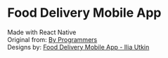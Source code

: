 # Food Delivery Mobile App

Made with React Native<br />
Original from: [By Programmers](https://www.youtube.com/watch?v=diUDjNwZ8Lg)<br />
Designs by: [Food Delivery Mobile App - Ilia Utkin](https://dribbble.com/shots/14527824-Food-Delivery-Mobile-App)
